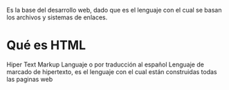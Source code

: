Es la base del desarrollo web, dado que es el lenguaje con el cual se basan los archivos y sistemas de enlaces.
# Qué es HTML

Hiper Text Markup Languaje o por traducción al español Lenguaje de marcado de hipertexto, es el lenguaje con el cual están construidas todas las paginas web

